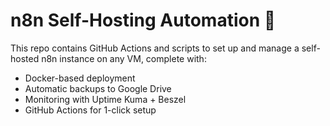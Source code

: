 # n8n Self-Hosting Automation 🚀

This repo contains GitHub Actions and scripts to set up and manage a self-hosted n8n instance on any VM, complete with:

- Docker-based deployment
- Automatic backups to Google Drive
- Monitoring with Uptime Kuma + Beszel
- GitHub Actions for 1-click setup

